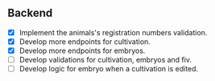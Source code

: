 ## Backend
- [x] Implement the animals's registration numbers validation.
- [x] Develop more endpoints for cultivation.
- [x] Develop more endpoints for embryos.
- [ ] Develop validations for cultivation, embryos and fiv.
- [ ] Develop logic for embryo when a cultivation is edited.